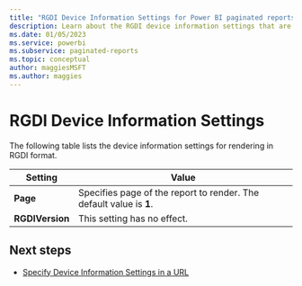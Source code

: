 ```yaml
---
title: "RGDI Device Information Settings for Power BI paginated reports| Microsoft Docs"
description: Learn about the RGDI device information settings that are available for rendering in RGDI format.
ms.date: 01/05/2023
ms.service: powerbi
ms.subservice: paginated-reports
ms.topic: conceptual
author: maggiesMSFT
ms.author: maggies
---
```

# RGDI Device Information Settings
  The following table lists the device information settings for rendering in RGDI format.  
  
|Setting|Value|  
|-------------|-----------|  
|**Page**|Specifies page of the report to render. The default value is **1**.|  
|**RGDIVersion**|This setting has no effect.|  
  
## Next steps

- [Specify Device Information Settings in a URL](/sql/reporting-services/specify-device-information-settings-in-a-url)

  
